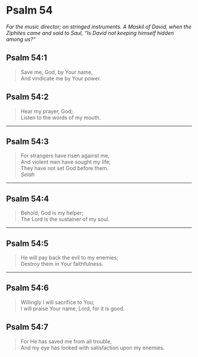 # Psalm 54

_For the music director; on stringed instruments. A Maskil of David, when the Ziphites came and said to Saul, “Is David not keeping himself hidden among us?”_

## Psalm 54:1

> Save me, God, by Your name,  
> And vindicate me by Your power.

## Psalm 54:2

> Hear my prayer, God;  
> Listen to the words of my mouth.

---

## Psalm 54:3

> For strangers have risen against me,  
> And violent men have sought my life;  
> They have not set God before them.  
> _Selah_

---

## Psalm 54:4

> Behold, God is my helper;  
> The Lord is the sustainer of my soul.

---

## Psalm 54:5

> He will pay back the evil to my enemies;  
> Destroy them in Your faithfulness.

---

## Psalm 54:6

> Willingly I will sacrifice to You;  
> I will praise Your name, Lord, for it is good.

## Psalm 54:7

> For He has saved me from all trouble,  
> And my eye has looked with satisfaction upon my enemies.
